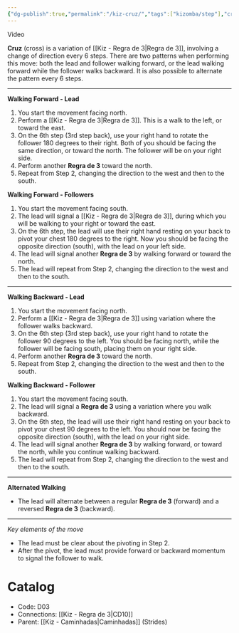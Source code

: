 ```yaml
---
{"dg-publish":true,"permalink":"/kiz-cruz/","tags":["kizomba/step"],"created":"2024-09-20T11:43:50.541-04:00","updated":"2025-01-28T12:26:41.868-05:00"}
---
```



Video

**Cruz** (cross) is a variation of [[Kiz - Regra de 3\|Regra de 3]], involving a change of direction every 6 steps. There are two patterns when performing this move: both the lead and follower walking forward, or the lead walking forward while the follower walks backward. It is also possible to alternate the pattern every 6 steps.

---

**Walking Forward - Lead**
1. You start the movement facing north.
2. Perform a [[Kiz - Regra de 3\|Regra de 3]]. This is a walk to the left, or toward the east.
3. On the 6th step (3rd step back), use your right hand to rotate the follower 180 degrees to their right. Both of you should be facing the same direction, or toward the north. The follower will be on your right side.
4. Perform another **Regra de 3** toward the north.
5. Repeat from Step 2, changing the direction to the west and then to the south.

**Walking Forward - Followers**
1. You start the movement facing south.
2. The lead will signal a [[Kiz - Regra de 3\|Regra de 3]], during which you will be walking to your right or toward the east.
3. On the 6th step, the lead will use their right hand resting on your back to pivot your chest 180 degrees to the right. Now you should be facing the opposite direction (south), with the lead on your left side.
4. The lead will signal another **Regra de 3** by walking forward or toward the north.
5. The lead will repeat from Step 2, changing the direction to the west and then to the south.

---

**Walking Backward - Lead**
1. You start the movement facing north.
2. Perform a [[Kiz - Regra de 3\|Regra de 3]] using variation where the follower walks backward.
3. On the 6th step (3rd step back), use your right hand to rotate the follower 90 degrees to the left. You should be facing north, while the follower will be facing south, placing them on your right side.
4. Perform another **Regra de 3** toward the north.
5. Repeat from Step 2, changing the direction to the west and then to the south.

**Walking Backward - Follower**
1. You start the movement facing south.
2. The lead will signal a **Regra de 3** using a variation where you walk backward.
3. On the 6th step, the lead will use their right hand resting on your back to pivot your chest 90 degrees to the left. You should now be facing the opposite direction (south), with the lead on your right side.
4. The lead will signal another **Regra de 3** by walking forward, or toward the north, while you continue walking backward.
5. The lead will repeat from Step 2, changing the direction to the west and then to the south.

---

**Alternated Walking**
- The lead will alternate between a regular **Regra de 3** (forward) and a reversed **Regra de 3** (backward).

---

*Key elements of the move*
- The lead must be clear about the pivoting in Step 2.
- After the pivot, the lead must provide forward or backward momentum to signal the follower to walk.

# Catalog

- Code: D03
- Connections: [[Kiz - Regra de 3\|CD10]]
- Parent: [[Kiz - Caminhadas\|Caminhadas]] (Strides)

